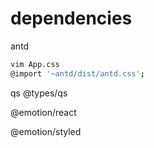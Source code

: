 # dependencies

antd

```bash
vim App.css
@import '~antd/dist/antd.css';
```

qs @types/qs

@emotion/react

@emotion/styled
